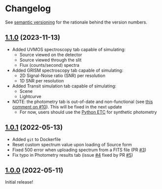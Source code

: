 # Changelog

See [semantic versioning](https://semver.org/spec/v2.0.0.html) for the rationale behind
the version numbers.

<!-- ## [1.1.0](https://github.com/CASTOR-telescope/ETC_frontend/tree/v1.1.0) (2022-mm-dd)

- Also, we now only render the spectrum for wavelengths within the CASTOR passband
ranges. This should allow users to upload bigger spectra without hitting the session
storage limit. See the comments beginning
[here](https://github.com/CASTOR-telescope/ETC_frontend/issues/2#issuecomment-1125563805)
for more context/details. -->

## [1.1.0](https://github.com/CASTOR-telescope/ETC_frontend/tree/v1.1.0) (2023-11-13)
- Added UVMOS spectroscopy tab capable of simulating:
  - Source viewed on the detector
  - Source viewed through the slit
  - Flux (counts/second) spectra
- Added GRISM spectroscopy tab capable of simulating:
  - 2D Signal-Noise ratio (SNR) per resolution
  - 1D SNR per resolution
- Added Transit simulation tab capable of simulating:
  - Scene
  - Lightcurve
- NOTE: the photometry tab is out-of-date and non-functional (see
  [this comment on #10](https://github.com/CASTOR-telescope/ETC_frontend/pull/10#discussion_r1392001823)).
  This will be fixed in the next update
  - For now, users should use the [Python ETC](https://github.com/CASTOR-telescope/ETC)
    for synthetic photometry


## [1.0.1](https://github.com/CASTOR-telescope/ETC_frontend/tree/v1.0.1) (2022-05-13)

- Added `git` to Dockerfile
- Reset custom spectrum value upon loading of Source form
- Fixed 500 error when uploading spectrum from a FITS file
  (PR [#3](https://github.com/CASTOR-telescope/ETC_frontend/pull/3))
- Fix typo in Photometry results tab (issue
  [#4](https://github.com/CASTOR-telescope/ETC_frontend/issues/4) fixed by PR
  [#5](https://github.com/CASTOR-telescope/ETC_frontend/pull/5))

## [1.0.0](https://github.com/CASTOR-telescope/ETC_frontend/tree/v1.0.0) (2022-05-11)

Initial release!
